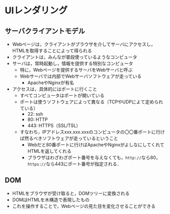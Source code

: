 # UIレンダリング
## サーバクライアントモデル
- Webページは，クライアントがブラウザを介してサーバにアクセスし，HTMLを取得することによって得られる
- クライアントは，みんなが普段使っているようなコンピュータ
- サーバは，常時起動し，情報を提供する特別なコンピュータ
  - 特に，Webページを提供するサーバをWebサーバと呼ぶ
  - Webサーバでは内部でWebサーバソフトウェアが走っている
    - ApacheやNginxが有名
- アクセスは，具体的にはポートに行くこと
  - すべてコンピュータはポートが開いている
  - ポートは使うソフトウェアによって異なる（TCPやUDPによて定められている）
    - 22: ssh
    - 80: HTTP
    - 443: HTTPS（SSL/TSL）
  - すなわち，IPアドレスxxx.xxx.xxxのコンピュータの〇〇番ポートに行けば然るべきソフトウェアが走っているということ
    - Webだと80番ポートに行けばApacheやNginxがよしなにしてくれてHTMLを返してくれる
    - ブラウザはわざわざポート番号を与えなくても，`http://`なら80，`https://`なら443にポート番号が指定される．
  
## DOM
- HTMLをブラウザが受け取ると，DOMツリーに変換される
- DOMはHTMLを木構造で表現したもの
- これを操作することで，Webページの見た目を変化させることができる